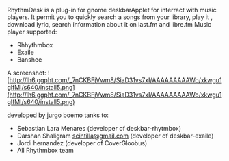 RhythmDesk is a plug-in for gnome deskbarApplet for interract with music players.
It permit you to quickly search a songs from your library, play it , download lyric, search information about it on last.fm and libre.fm
Music player supported:
  * Rhhythmbox
  * Exaile
  * Banshee


A screenshot:
![http://lh6.ggpht.com/_7nCKBFjVwm8/SiaD31vs7xI/AAAAAAAAAWo/xkwgu1glfMI/s640/install5.png](http://lh6.ggpht.com/_7nCKBFjVwm8/SiaD31vs7xI/AAAAAAAAAWo/xkwgu1glfMI/s640/install5.png)


developed by jurgo boemo
tanks to:
  * Sebastian Lara Menares (developer of deskbar-rhytmbox)
  * Darshan Shaligram <scintilla@gmail.com> (developer of deskbar-exaile)
  * Jordi hernandez (developer of CoverGloobus)
  * All Rhythmbox team